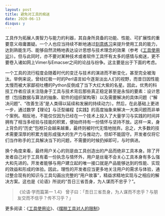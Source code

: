 ```yaml
---
layout: post
title: 避免对工具的痴迷
date: 2020-06-13
disqus: y
---
```


工具作为拓展人类智力与能力的利器，其自身所具备的功能、性能、可扩展性的重要意义毋庸置疑。一个人也应当持续不断地通过[刻意练习](https://www.douban.com/note/748043312/)来提升使用工具的能力，达到熟能生巧、能够自然流畅地表达设计思想与技术理念的效果（参考《[工具使用论](https://www.douban.com/note/615145289/)》）。但与此同时，亦不要对某种技术或者软件工具怀有太多的感情与痴迷，更不要卷入诸如网上Vimer与Emacser之间的论战与纷争。这主要是出于下面的考虑。

一个工具的流行程度会随着时代的变迁与技术的演进而不断变化，甚至完全被淘汰。举例来说，曾经红极一时的Perl语言如今逐渐淡出人们的视野，而昔日因性能太慢而被大家鄙视吐槽的Python反倒成了当下大红大紫的名星。因此，优秀的科技工作者应该关注隐身于工具与技术背后那些真正稳定甚至是永恒的要素：设计思想（包括数据与算法的抽象、软件的组织架构等）以及需要解决的具体问题（“解决问题”、“改善生活”是人类得以延续和发展的持续动力）。然后，在此基础上更进一步，通过数学【理论】与泛型编程【实践】的高度抽象来解决一大类问题而非单个案例。相反地，不能仅仅因为已经在一个技术上投入了大量学习与实践的时间并拥有了相当多经验与技能的积累，便始终持有一份情怀与坚持不放。这样一来，身上背负的“历史”包袱只会越来越重，最终则被时代无情地抛弃。总之，大多数的技术需要深厚的积累方能形成强大的生产力与推动力，但却不能固守。开发者仅将它们当作称手的工具解决当下的问题，不需要的时候扔掉即可，与时俱进。

换个角度来看，最终用户关心的则是由工具创造出的产品而绝非工具本身。除了开发者自己对于工具有着一份执念与情怀外，用户是丝毫不会关心工具本身有多么强大和先进的。开发者能够与用户建立起的唯一接口就是产品能够达到的性能、实现的效益和形成的体验。因此，理性的开发者应当更多地关注用户的需求与体验，通过整合现有的知识与工具勾画出完整的“用户故事”，精益求精地实现与之相应的解决方案。这也是《论语》所说的“吾日三省吾身，为人谋而不忠乎？”。

> 《论语·学而篇第一 1.4》 曾子曰：「吾日三省吾身，为人谋而不忠乎？与朋友交而不信乎？传不习乎？」

更多阅读：《[工具使用论](https://www.douban.com/note/615145289/)》、《[摆脱工具对人的限制](https://www.douban.com/note/786147616/)》
